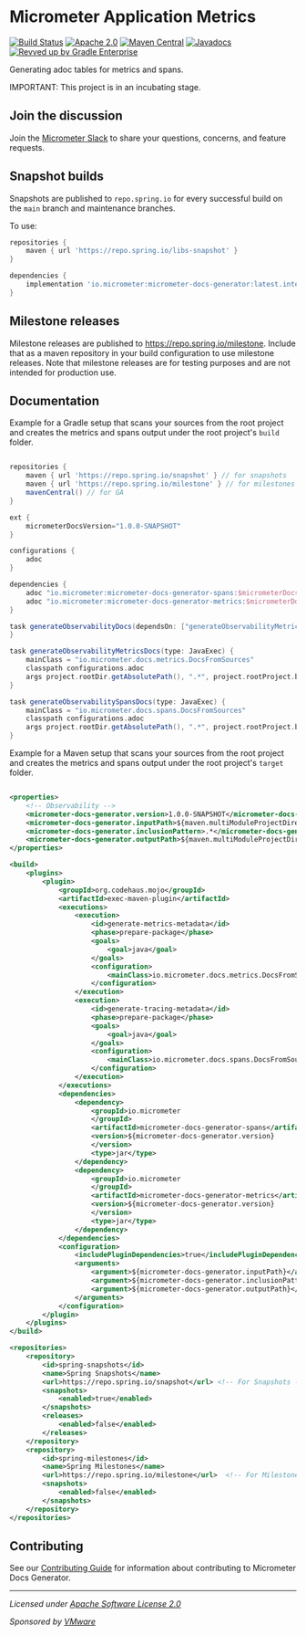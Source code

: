 # Micrometer Application Metrics

[![Build Status](https://circleci.com/gh/micrometer-metrics/micrometer-docs-generator.svg?style=shield)](https://circleci.com/gh/micrometer-metrics/micrometer-docs-generator)
[![Apache 2.0](https://img.shields.io/github/license/micrometer-metrics/micrometer-docs-generator.svg)](https://www.apache.org/licenses/LICENSE-2.0)
[![Maven Central](https://img.shields.io/maven-central/v/io.micrometer/micrometer-docs-generator.svg)](https://search.maven.org/artifact/io.micrometer/micrometer-docs-generator)
[![Javadocs](https://www.javadoc.io/badge/io.micrometer/micrometer-docs-generator.svg)](https://www.javadoc.io/doc/io.micrometer/micrometer-core)
[![Revved up by Gradle Enterprise](https://img.shields.io/badge/Revved%20up%20by-Gradle%20Enterprise-06A0CE?logo=Gradle&labelColor=02303A)](https://ge.micrometer.io/)

Generating adoc tables for metrics and spans.

IMPORTANT: This project is in an incubating stage.

## Join the discussion

Join the [Micrometer Slack](https://slack.micrometer.io) to share your questions, concerns, and feature requests.

## Snapshot builds

Snapshots are published to `repo.spring.io` for every successful build on the `main` branch and maintenance branches.

To use:

```groovy
repositories {
    maven { url 'https://repo.spring.io/libs-snapshot' }
}

dependencies {
    implementation 'io.micrometer:micrometer-docs-generator:latest.integration'
}
```

## Milestone releases

Milestone releases are published to https://repo.spring.io/milestone. Include that as a maven repository in your build
configuration to use milestone releases. Note that milestone releases are for testing purposes and are not intended for
production use.

## Documentation

Example for a Gradle setup that scans your sources from the root project and creates the metrics and spans output under the root project's `build` folder.

```groovy

repositories {
	maven { url 'https://repo.spring.io/snapshot' } // for snapshots
	maven { url 'https://repo.spring.io/milestone' } // for milestones
	mavenCentral() // for GA
}

ext {
	micrometerDocsVersion="1.0.0-SNAPSHOT"
}

configurations {
	adoc
}

dependencies {
	adoc "io.micrometer:micrometer-docs-generator-spans:$micrometerDocsVersion"
	adoc "io.micrometer:micrometer-docs-generator-metrics:$micrometerDocsVersion"
}

task generateObservabilityDocs(dependsOn: ["generateObservabilityMetricsDocs", "generateObservabilitySpansDocs"]) {
}

task generateObservabilityMetricsDocs(type: JavaExec) {
	mainClass = "io.micrometer.docs.metrics.DocsFromSources"
	classpath configurations.adoc
	args project.rootDir.getAbsolutePath(), ".*", project.rootProject.buildDir.getAbsolutePath()
}

task generateObservabilitySpansDocs(type: JavaExec) {
	mainClass = "io.micrometer.docs.spans.DocsFromSources"
	classpath configurations.adoc
	args project.rootDir.getAbsolutePath(), ".*", project.rootProject.buildDir.getAbsolutePath()
}
```
Example for a Maven setup that scans your sources from the root project and creates the metrics and spans output under the root project's `target` folder.

```xml

<properties>
	<!-- Observability -->
	<micrometer-docs-generator.version>1.0.0-SNAPSHOT</micrometer-docs-generator.version>
	<micrometer-docs-generator.inputPath>${maven.multiModuleProjectDirectory}/</micrometer-docs-generator.inputPath>
	<micrometer-docs-generator.inclusionPattern>.*</micrometer-docs-generator.inclusionPattern>
	<micrometer-docs-generator.outputPath>${maven.multiModuleProjectDirectory}/target/</micrometer-docs-generator.outputPath>
</properties>

<build>
    <plugins>
        <plugin>
            <groupId>org.codehaus.mojo</groupId>
            <artifactId>exec-maven-plugin</artifactId>
            <executions>
                <execution>
                    <id>generate-metrics-metadata</id>
                    <phase>prepare-package</phase>
                    <goals>
                        <goal>java</goal>
                    </goals>
                    <configuration>
                        <mainClass>io.micrometer.docs.metrics.DocsFromSources</mainClass>
                    </configuration>
                </execution>
                <execution>
                    <id>generate-tracing-metadata</id>
                    <phase>prepare-package</phase>
                    <goals>
                        <goal>java</goal>
                    </goals>
                    <configuration>
                        <mainClass>io.micrometer.docs.spans.DocsFromSources</mainClass>
                    </configuration>
                </execution>
            </executions>
            <dependencies>
                <dependency>
                    <groupId>io.micrometer
                    </groupId>
                    <artifactId>micrometer-docs-generator-spans</artifactId>
                    <version>${micrometer-docs-generator.version}
                    </version>
                    <type>jar</type>
                </dependency>
                <dependency>
                    <groupId>io.micrometer
                    </groupId>
                    <artifactId>micrometer-docs-generator-metrics</artifactId>
                    <version>${micrometer-docs-generator.version}
                    </version>
                    <type>jar</type>
                </dependency>
            </dependencies>
            <configuration>
                <includePluginDependencies>true</includePluginDependencies>
                <arguments>
                    <argument>${micrometer-docs-generator.inputPath}</argument>
                    <argument>${micrometer-docs-generator.inclusionPattern}</argument>
                    <argument>${micrometer-docs-generator.outputPath}</argument>
                </arguments>
            </configuration>
        </plugin>
    </plugins>
</build>

<repositories>
    <repository>
        <id>spring-snapshots</id>
        <name>Spring Snapshots</name>
        <url>https://repo.spring.io/snapshot</url> <!-- For Snapshots -->
        <snapshots>
            <enabled>true</enabled>
        </snapshots>
        <releases>
            <enabled>false</enabled>
        </releases>
    </repository>
    <repository>
        <id>spring-milestones</id>
        <name>Spring Milestones</name>
        <url>https://repo.spring.io/milestone</url>  <!-- For Milestones -->
        <snapshots>
            <enabled>false</enabled>
        </snapshots>
    </repository>
</repositories>
```

## Contributing

See our [Contributing Guide](CONTRIBUTING.md) for information about contributing to Micrometer Docs Generator.

-------------------------------------
_Licensed under [Apache Software License 2.0](https://www.apache.org/licenses/LICENSE-2.0)_

_Sponsored by [VMware](https://tanzu.vmware.com)_
